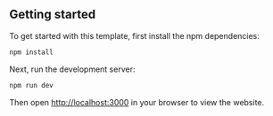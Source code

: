 ## Getting started

To get started with this template, first install the npm dependencies:

```bash
npm install
```

Next, run the development server:

```bash
npm run dev
```

Then open [http://localhost:3000](http://localhost:3000) in your browser to view the website.
